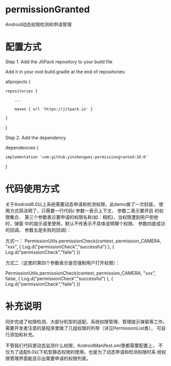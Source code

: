 # permissionGranted
Android动态权限检测和申请管理

# 配置方式

Step 1. Add the JitPack repository to your build file

Add it in your root build.gradle at the end of repositories:

allprojects {

	repositories {
	
		...
		
		maven { url 'https://jitpack.io' }
		
	}
	
}

Step 2. Add the dependency

dependencies {

	implementation 'com.github.yinzhengwei:permissiongranted:10.0'
	
}

# 代码使用方式

关于Android6.0以上系统需要动态申请和检测权限，此demo做了一次封装， 
使用方式简洁明了，只需要一行代码(
参数一表示上下文、
参数二表示要开启 的权限集合、
第三个参数表示要申请的权限名称(如：相机)，当权限遭到用户拒绝时，弹窗 中的提示语里使用，默认不传表示不具体说明哪个权限、
参数四是成功的回调、
参数五是失败的回调)：

方式一： 
PermissionUtils.permissionCheck(context, permission_CAMERA, "xxx", {
    Log.d("permissionCheck","successful")
}, {
    Log.d("permissionCheck","faile")
})

方式二（这里的第四个参数表示是否强制用户打开权限）：

PermissionUtils.permissionCheck(context, permission_CAMERA, "xxx", false, {
    Log.d("permissionCheck","successful")
}, {
    Log.d("permissionCheck","faile")
})



# 补充说明
同步完成了权限检测、大部分机型的适配、系统权限管理、管理提示弹窗等工作。 
需要开发者注意的是程序里做了几组权限的列举（详见PermissionList类）， 可自行添加和补充。



不管我们代码里动态监测什么权限，AndroidManifest.xml里都需要配置上， 
不仅为了适配6.0以下机型静态权限的使用，也是为了动态申请和检测权限时系 统权限管理界面能显示出需要申请的权限列表。
